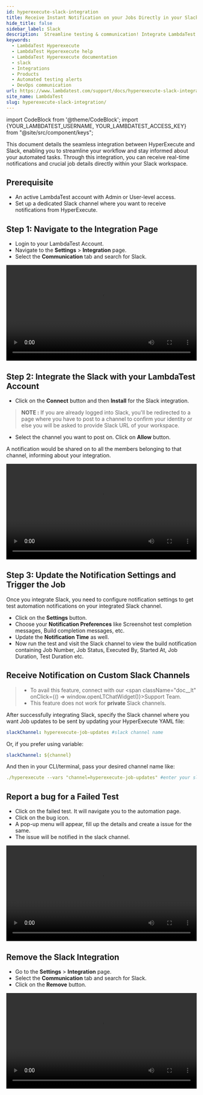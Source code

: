 ```yaml
---
id: hyperexecute-slack-integration
title: Receive Instant Notification on your Jobs Directly in your Slack
hide_title: false
sidebar_label: Slack
description:  Streamline testing & communication! Integrate LambdaTest HyperExecute with Slack for real-time test notifications & updates. 
keywords:
  - LambdaTest Hyperexecute
  - LambdaTest Hyperexecute help
  - LambdaTest Hyperexecute documentation
  - slack
  - Integrations
  - Products
  - Automated testing alerts
  - DevOps communication
url: https://www.lambdatest.com/support/docs/hyperexecute-slack-integration/
site_name: LambdaTest
slug: hyperexecute-slack-integration/
---
```


import CodeBlock from '@theme/CodeBlock';
import {YOUR_LAMBDATEST_USERNAME, YOUR_LAMBDATEST_ACCESS_KEY} from "@site/src/component/keys";

<script type="application/ld+json"
      dangerouslySetInnerHTML={{ __html: JSON.stringify({
       "@context": "https://schema.org",
        "@type": "BreadcrumbList",
        "itemListElement": [{
          "@type": "ListItem",
          "position": 1,
          "name": "Home",
          "item": "https://www.lambdatest.com"
        },{
          "@type": "ListItem",
          "position": 2,
          "name": "Support",
          "item": "https://www.lambdatest.com/support/docs/"
        },{
          "@type": "ListItem",
          "position": 3,
          "name": "Integration with Products",
          "item": "https://www.lambdatest.com/support/docs/hyperexecute-slack-integration/"
        }]
      })
    }}
></script>

This document details the seamless integration between HyperExecute and Slack, enabling you to streamline your workflow and stay informed about your automated tasks. Through this integration, you can receive real-time notifications and crucial job details directly within your Slack workspace.

## Prerequisite

- An active LambdaTest account with Admin or User-level access. 
- Set up a dedicated Slack channel where you want to receive notifications from HyperExecute.

## Step 1: Navigate to the Integration Page

- Login to your LambdaTest Account.
- Navigate to the **Settings** > **Integration** page.
- Select the **Communication** tab and search for Slack.

<video class="right-side" width="100%" controls id="vid">
<source src= {require('../assets/videos/hyperexecute/integration/products/slack/1.mp4').default} type="video/mp4" />
</video>

## Step 2: Integrate the Slack with your LambdaTest Account

- Click on the **Connect** button and then **Install** for the Slack integration.

> **NOTE :** If you are already logged into Slack, you'll be redirected to a page where you have to post to a channel to confirm your identity or else you will be asked to provide Slack URL of your workspace.

- Select the channel you want to post on. Click on **Allow** button.

A notification would be shared on to all the members belonging to that channel, informing about your integration.

<video class="right-side" width="100%" controls id="vid">
<source src= {require('../assets/videos/hyperexecute/integration/products/slack/2.mp4').default} type="video/mp4" />
</video>

## Step 3: Update the Notification Settings and Trigger the Job

Once you integrate Slack, you need to configure notification settings to get test automation notifications on your integrated Slack channel.

- Click on the **Settings** button.
- Choose your **Notification Preferences** like Screenshot test completion messages, Build completion messages, etc.
- Update the **Notification Time** as well.
- Now run the test and visit the Slack channel to view the build notification containing Job Number, Job Status, Executed By, Started At, Job Duration, Test Duration etc.

## Receive Notification on Custom Slack Channels
> - To avail this feature, connect with our <span className="doc__lt" onClick={() => window.openLTChatWidget()}>Support Team.</span>
> - This feature does not work for **private** Slack channels.

After successfully integrating Slack, specify the Slack channel where you want Job updates to be sent by updating your HyperExecute YAML file:

```yaml title="hyperexecute.yaml"
slackChannel: hyperexecute-job-updates #slack channel name
```

Or, if you prefer using variable:

```yaml title="hyperexecute.yaml"
slackChannel: ${channel}
```

And then in your CLI/terminal, pass your desired channel name like:

```yaml
./hyperexecute --vars "channel=hyperexecute-job-updates" #enter your slack channel name
```


## Report a bug for a Failed Test

- Click on the failed test. It will navigate you to the automation page.
- Click on the bug icon.
- A pop-up menu will appear, fill up the details and create a issue for the same.
- The issue will be notified in the slack channel.

<video class="right-side" width="100%" controls id="vid">
<source src= {require('../assets/videos/hyperexecute/integration/products/slack/3.mp4').default} type="video/mp4" />
</video>

## Remove the Slack Integration

- Go to the **Settings** > **Integration** page.
- Select the **Communication** tab and search for Slack.
- Click on the **Remove** button.

<video class="right-side" width="100%" controls id="vid">
<source src= {require('../assets/videos/hyperexecute/integration/products/slack/4.mp4').default} type="video/mp4" />
</video>